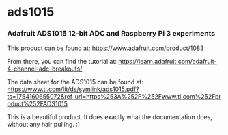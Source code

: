 # ads1015
### Adafruit ADS1015 12-bit ADC and Raspberry Pi 3 experiments

This product can be found at: https://www.adafruit.com/product/1083

From there, you can find the tutorial at: https://learn.adafruit.com/adafruit-4-channel-adc-breakouts/

The data sheet for the ADS1015 can be found at: https://www.ti.com/lit/ds/symlink/ads1015.pdf?ts=1754160655072&ref_url=https%253A%252F%252Fwww.ti.com%252Fproduct%252FADS1015

This is a beautiful product. It does exactly what the documentation does, without any hair pulling. :)
